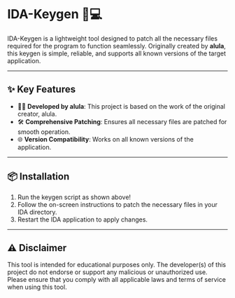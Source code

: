# IDA-Keygen 🔑💻

IDA-Keygen is a lightweight tool designed to patch all the necessary files required for the program to function seamlessly. Originally created by **alula**, this keygen is simple, reliable, and supports all known versions of the target application.

---

## ✨ Key Features  
- 🧑‍💻 **Developed by alula**: This project is based on the work of the original creator, alula.  
- 🛠️ **Comprehensive Patching**: Ensures all necessary files are patched for smooth operation.  
- 🌐 **Version Compatibility**: Works on all known versions of the application.  

---

## 📦 Installation  
1. Run the keygen script as shown above!
2. Follow the on-screen instructions to patch the necessary files in your IDA directory.
3. Restart the IDA application to apply changes.

---

## ⚠️ Disclaimer
This tool is intended for educational purposes only.
The developer(s) of this project do not endorse or support any malicious or unauthorized use. Please ensure that you comply with all applicable laws and terms of service when using this tool.

